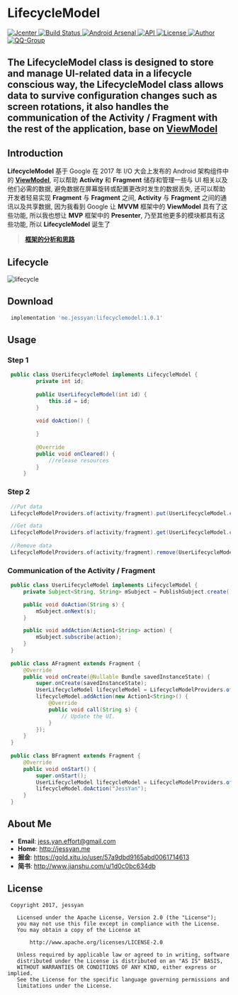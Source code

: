 # LifecycleModel
[ ![Jcenter](https://img.shields.io/badge/Jcenter-v1.0.1-brightgreen.svg?style=flat-square) ](https://bintray.com/jessyancoding/maven/lifecyclemodel/1.0.1/link)
[ ![Build Status](https://travis-ci.org/JessYanCoding/LifecycleModel.svg?branch=master) ](https://travis-ci.org/JessYanCoding/LifecycleModel)
[ ![Android Arsenal](https://img.shields.io/badge/Android%20Arsenal-LifecycleModel-brightgreen.svg?style=flat-square) ](https://android-arsenal.com/details/1/6545)
[ ![API](https://img.shields.io/badge/API-14%2B-blue.svg?style=flat-square) ](https://developer.android.com/about/versions/android-4.0.html)
[ ![License](http://img.shields.io/badge/License-Apache%202.0-blue.svg?style=flat-square) ](http://www.apache.org/licenses/LICENSE-2.0)
[ ![Author](https://img.shields.io/badge/Author-JessYan-orange.svg?style=flat-square) ](https://www.jianshu.com/u/1d0c0bc634db)
[ ![QQ-Group](https://img.shields.io/badge/QQ%E7%BE%A4-455850365%20%7C%20301733278-orange.svg?style=flat-square) ](https://shang.qq.com/wpa/qunwpa?idkey=7e59e59145e6c7c68932ace10f52790636451f01d1ecadb6a652b1df234df753)

## The LifecycleModel class is designed to store and manage UI-related data in a lifecycle conscious way, the LifecycleModel class allows data to survive configuration changes such as screen rotations,  it also handles the communication of the Activity / Fragment with the rest of the application, base on [ViewModel](https://developer.android.google.cn/topic/libraries/architecture/viewmodel.html)

## Introduction
**LifecycleModel** 基于 Google 在 2017 年 I/O 大会上发布的 Android 架构组件中的 [**ViewModel**](https://developer.android.google.cn/topic/libraries/architecture/viewmodel.html), 可以帮助 **Activity** 和 **Fragment** 储存和管理一些与 UI 相关以及他们必需的数据, 避免数据在屏幕旋转或配置更改时发生的数据丢失, 还可以帮助开发者轻易实现 **Fragment** 与 **Fragment** 之间, **Activity** 与 **Fragment** 之间的通讯以及共享数据, 因为我看到 Google 让 **MVVM** 框架中的 **ViewModel** 具有了这些功能, 所以我也想让 **MVP** 框架中的 **Presenter**, 乃至其他更多的模块都具有这些功能, 所以 **LifecycleModel** 诞生了 

> [**框架的分析和思路**](https://juejin.im/post/5a31f6b951882503eb4b4b21)

## Lifecycle
![lifecycle](https://raw.githubusercontent.com/JessYanCoding/LifecycleModel/master/art/Lifecyclemodel-lifecycle.jpg)

## Download
``` gradle
 implementation 'me.jessyan:lifecyclemodel:1.0.1'
```

## Usage
### Step 1
```java
 public class UserLifecycleModel implements LifecycleModel {
         private int id;
 
         public UserLifecycleModel(int id) {
             this.id = id;
         }
         
         void doAction() {
         
         }
 
         @Override
         public void onCleared() {
             //release resources
         }
     }
```

### Step 2
```java
 //Put data
 LifecycleModelProviders.of(activity/fragment).put(UserLifecycleModel.class.getName(), new UserLifecycleModel(1));  

 //Get data
 LifecycleModelProviders.of(activity/fragment).get(UserLifecycleModel.class.getName());  
 
 //Remove data
 LifecycleModelProviders.of(activity/fragment).remove(UserLifecycleModel.class.getName());
```

### Communication of the Activity / Fragment
```java
 public class UserLifecycleModel implements LifecycleModel {
     private Subject<String, String> mSubject = PublishSubject.create();

     public void doAction(String s) {
         mSubject.onNext(s);
     }

     public void addAction(Action1<String> action) {
         mSubject.subscribe(action);
     }
 }
 
 public class AFragment extends Fragment {
     @Override
     public void onCreate(@Nullable Bundle savedInstanceState) {
         super.onCreate(savedInstanceState);
         UserLifecycleModel lifecycleModel = LifecycleModelProviders.of(getActivity()).get(UserLifecycleModel.class.getName());
         lifecycleModel.addAction(new Action1<String>() {
             @Override
             public void call(String s) {
                 // Update the UI.
             }
         });
     }
 }
 
 public class BFragment extends Fragment {
     @Override
     public void onStart() {
         super.onStart();
         UserLifecycleModel lifecycleModel = LifecycleModelProviders.of(getActivity()).get(UserLifecycleModel.class.getName());
         lifecycleModel.doAction("JessYan");
     }
 }
```


## About Me
* **Email**: <jess.yan.effort@gmail.com>
* **Home**: <http://jessyan.me>
* **掘金**: <https://gold.xitu.io/user/57a9dbd9165abd0061714613>
* **简书**: <http://www.jianshu.com/u/1d0c0bc634db>

## License
```
 Copyright 2017, jessyan

   Licensed under the Apache License, Version 2.0 (the "License");
   you may not use this file except in compliance with the License.
   You may obtain a copy of the License at

       http://www.apache.org/licenses/LICENSE-2.0

   Unless required by applicable law or agreed to in writing, software
   distributed under the License is distributed on an "AS IS" BASIS,
   WITHOUT WARRANTIES OR CONDITIONS OF ANY KIND, either express or implied.
   See the License for the specific language governing permissions and
   limitations under the License.
```
